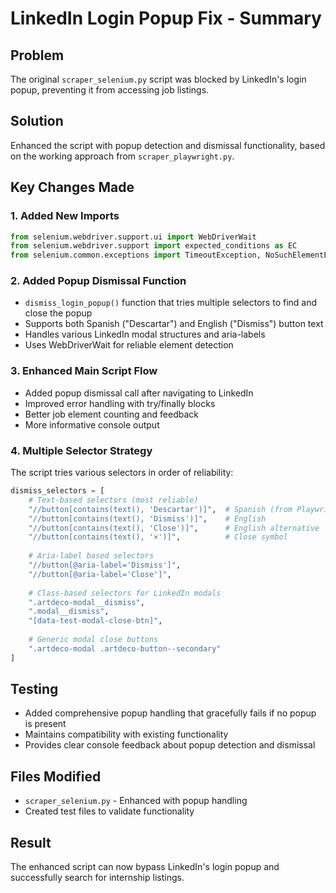 # LinkedIn Login Popup Fix - Summary

## Problem
The original `scraper_selenium.py` script was blocked by LinkedIn's login popup, preventing it from accessing job listings.

## Solution
Enhanced the script with popup detection and dismissal functionality, based on the working approach from `scraper_playwright.py`.

## Key Changes Made

### 1. Added New Imports
```python
from selenium.webdriver.support.ui import WebDriverWait
from selenium.webdriver.support import expected_conditions as EC
from selenium.common.exceptions import TimeoutException, NoSuchElementException
```

### 2. Added Popup Dismissal Function
- `dismiss_login_popup()` function that tries multiple selectors to find and close the popup
- Supports both Spanish ("Descartar") and English ("Dismiss") button text
- Handles various LinkedIn modal structures and aria-labels
- Uses WebDriverWait for reliable element detection

### 3. Enhanced Main Script Flow
- Added popup dismissal call after navigating to LinkedIn
- Improved error handling with try/finally blocks
- Better job element counting and feedback
- More informative console output

### 4. Multiple Selector Strategy
The script tries various selectors in order of reliability:
```python
dismiss_selectors = [
    # Text-based selectors (most reliable)
    "//button[contains(text(), 'Descartar')]",  # Spanish (from Playwright script)
    "//button[contains(text(), 'Dismiss')]",    # English
    "//button[contains(text(), 'Close')]",      # English alternative
    "//button[contains(text(), '×')]",          # Close symbol
    
    # Aria-label based selectors
    "//button[@aria-label='Dismiss']",
    "//button[@aria-label='Close']",
    
    # Class-based selectors for LinkedIn modals
    ".artdeco-modal__dismiss",
    ".modal__dismiss",
    "[data-test-modal-close-btn]",
    
    # Generic modal close buttons
    ".artdeco-modal .artdeco-button--secondary"
]
```

## Testing
- Added comprehensive popup handling that gracefully fails if no popup is present
- Maintains compatibility with existing functionality
- Provides clear console feedback about popup detection and dismissal

## Files Modified
- `scraper_selenium.py` - Enhanced with popup handling
- Created test files to validate functionality

## Result
The enhanced script can now bypass LinkedIn's login popup and successfully search for internship listings.